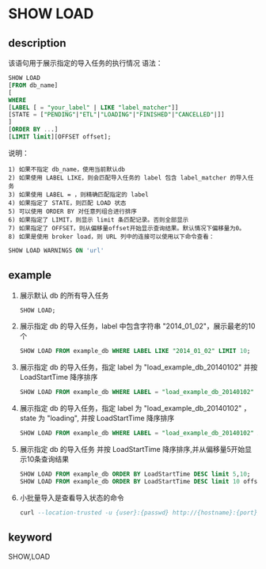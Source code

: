 # SHOW LOAD

## description

该语句用于展示指定的导入任务的执行情况
语法：

```sql
SHOW LOAD
[FROM db_name]
[
WHERE
[LABEL [ = "your_label" | LIKE "label_matcher"]]
[STATE = ["PENDING"|"ETL"|"LOADING"|"FINISHED"|"CANCELLED"|]]
]
[ORDER BY ...]
[LIMIT limit][OFFSET offset];
```

说明：

```plain text
1) 如果不指定 db_name，使用当前默认db
2) 如果使用 LABEL LIKE，则会匹配导入任务的 label 包含 label_matcher 的导入任务
3) 如果使用 LABEL = ，则精确匹配指定的 label
4) 如果指定了 STATE，则匹配 LOAD 状态
5) 可以使用 ORDER BY 对任意列组合进行排序
6) 如果指定了 LIMIT，则显示 limit 条匹配记录。否则全部显示
7) 如果指定了 OFFSET，则从偏移量offset开始显示查询结果。默认情况下偏移量为0。
8) 如果是使用 broker load，则 URL 列中的连接可以使用以下命令查看：
```

```sql
SHOW LOAD WARNINGS ON 'url'
```

## example

1. 展示默认 db 的所有导入任务

    ```sql
    SHOW LOAD;
    ```

2. 展示指定 db 的导入任务，label 中包含字符串 "2014_01_02"，展示最老的10个

    ```sql
    SHOW LOAD FROM example_db WHERE LABEL LIKE "2014_01_02" LIMIT 10;
    ```

3. 展示指定 db 的导入任务，指定 label 为 "load_example_db_20140102" 并按 LoadStartTime 降序排序

    ```sql
    SHOW LOAD FROM example_db WHERE LABEL = "load_example_db_20140102" ORDER BY LoadStartTime DESC;
    ````

4. 展示指定 db 的导入任务，指定 label 为 "load_example_db_20140102" ，state 为 "loading", 并按 LoadStartTime 降序排序

    ```sql
    SHOW LOAD FROM example_db WHERE LABEL = "load_example_db_20140102" AND STATE = "loading" ORDER BY LoadStartTime DESC;
    ```

5. 展示指定 db 的导入任务 并按 LoadStartTime 降序排序,并从偏移量5开始显示10条查询结果

    ```sql
    SHOW LOAD FROM example_db ORDER BY LoadStartTime DESC limit 5,10;
    SHOW LOAD FROM example_db ORDER BY LoadStartTime DESC limit 10 offset 5;
    ```

6. 小批量导入是查看导入状态的命令

    ```sql
    curl --location-trusted -u {user}:{passwd} http://{hostname}:{port}/api/{database}/_load_info?label={labelname}
    ```

## keyword

SHOW,LOAD

